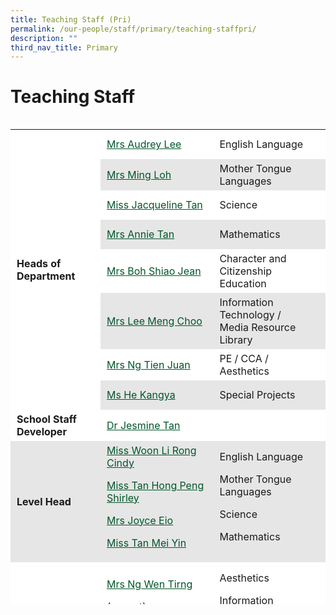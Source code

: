 ```yaml
---
title: Teaching Staff (Pri)
permalink: /our-people/staff/primary/teaching-staffpri/
description: ""
third_nav_title: Primary
---
```

# **Teaching Staff**

<table border="0" cellspacing="0" cellpadding="0" align="left" style="box-sizing: inherit; border-collapse: collapse; border-spacing: 0px; max-width: 100%; width: 694.333px; height: 760px;"><tbody style="box-sizing: inherit;"><tr style="box-sizing: inherit; background: rgb(255, 255, 255); height: 47px;"><td rowspan="8" style="box-sizing: inherit; padding: 5px 10px; width: 177px; height: 376px;"><strong style="box-sizing: inherit; font-weight: 700;">Heads of Department</strong></td><td style="box-sizing: inherit; padding: 5px 10px; width: 288.667px; height: 47px;"><a href="mailto:lim_ya_qi@moe.edu.sg" style="box-sizing: inherit; text-decoration: underline; background-color: transparent; transition: all 0.25s ease-in-out 0s; color: rgb(0, 86, 41);">Mrs Audrey Lee</a></td><td style="box-sizing: inherit; padding: 5px 10px; width: 245.333px; height: 47px;">English Language</td></tr><tr style="box-sizing: inherit; background: rgb(230, 230, 230); height: 47px;"><td style="box-sizing: inherit; padding: 5px 10px; width: 288.667px; height: 47px;"><a href="mailto:ming_loh@moe.edu.sg" style="box-sizing: inherit; text-decoration: underline; background-color: transparent; transition: all 0.25s ease-in-out 0s; color: rgb(0, 86, 41);">Mrs Ming Loh</a></td><td style="box-sizing: inherit; padding: 5px 10px; width: 245.333px; height: 47px;">Mother Tongue Languages</td></tr><tr style="box-sizing: inherit; background: rgb(255, 255, 255); height: 47px;"><td style="box-sizing: inherit; padding: 5px 10px; width: 288.667px; height: 47px;"><a href="mailto:tan_shiow_yuen_jacqueline@moe.edu.sg" style="box-sizing: inherit; text-decoration: underline; background-color: transparent; transition: all 0.25s ease-in-out 0s; color: rgb(0, 86, 41);">Miss Jacqueline Tan</a></td><td style="box-sizing: inherit; padding: 5px 10px; width: 245.333px; height: 47px;">Science</td></tr><tr style="box-sizing: inherit; background: rgb(230, 230, 230); height: 47px;"><td style="box-sizing: inherit; padding: 5px 10px; width: 288.667px; height: 47px;"><a href="mailto:tan_kim_neo_annie@moe.edu.sg" style="box-sizing: inherit; text-decoration: underline; background-color: transparent; transition: all 0.25s ease-in-out 0s; color: rgb(0, 86, 41);">Mrs Annie Tan</a></td><td style="box-sizing: inherit; padding: 5px 10px; width: 245.333px; height: 47px;">Mathematics</td></tr><tr style="box-sizing: inherit; background: rgb(255, 255, 255); height: 47px;"><td style="box-sizing: inherit; padding: 5px 10px; width: 288.667px; height: 47px;"><a href="mailto:lee_shiao_jean@moe.edu.sg" style="box-sizing: inherit; text-decoration: underline; background-color: transparent; transition: all 0.25s ease-in-out 0s; color: rgb(0, 86, 41);">Mrs Boh Shiao Jean</a></td><td style="box-sizing: inherit; padding: 5px 10px; width: 245.333px; height: 47px;">Character and Citizenship Education</td></tr><tr style="box-sizing: inherit; background: rgb(230, 230, 230); height: 47px;"><td style="box-sizing: inherit; padding: 5px 10px; width: 288.667px; height: 47px;"><a href="mailto:lim_meng_choo_a@moe.edu.sg" style="box-sizing: inherit; text-decoration: underline; background-color: transparent; transition: all 0.25s ease-in-out 0s; color: rgb(0, 86, 41);">Mrs Lee Meng Choo</a></td><td style="box-sizing: inherit; padding: 5px 10px; width: 245.333px; height: 47px;">Information Technology /<br style="box-sizing: inherit;">Media Resource Library</td></tr><tr style="box-sizing: inherit; background: rgb(255, 255, 255); height: 47px;"><td style="box-sizing: inherit; padding: 5px 10px; width: 288.667px; height: 47px;"><a href="mailto:lim_tien_juan@moe.edu.sg" style="box-sizing: inherit; text-decoration: underline; background-color: transparent; transition: all 0.25s ease-in-out 0s; color: rgb(0, 86, 41);">Mrs Ng Tien Juan</a></td><td style="box-sizing: inherit; padding: 5px 10px; width: 245.333px; height: 47px;">PE / CCA / Aesthetics</td></tr><tr style="box-sizing: inherit; background: rgb(230, 230, 230); height: 47px;"><td style="box-sizing: inherit; padding: 5px 10px; width: 288.667px; height: 47px;"><a href="mailto:he_kangya@moe.edu.sg" style="box-sizing: inherit; text-decoration: underline; background-color: transparent; transition: all 0.25s ease-in-out 0s; color: rgb(0, 86, 41);">Ms He Kangya</a></td><td style="box-sizing: inherit; padding: 5px 10px; width: 245.333px; height: 47px;">Special Projects</td></tr><tr style="box-sizing: inherit; background: rgb(255, 255, 255); height: 47px;"><td style="box-sizing: inherit; padding: 5px 10px; width: 177px; height: 47px;"><strong style="box-sizing: inherit; font-weight: 700;">School Staff Developer</strong></td><td style="box-sizing: inherit; padding: 5px 10px; width: 288.667px; height: 47px;"><a href="mailto:jesmine_tan@moe.edu.sg" style="box-sizing: inherit; text-decoration: underline; background-color: transparent; transition: all 0.25s ease-in-out 0s; color: rgb(0, 86, 41);">Dr Jesmine Tan</a></td><td style="box-sizing: inherit; padding: 5px 10px; width: 245.333px; height: 47px;"></td></tr><tr style="box-sizing: inherit; background: rgb(230, 230, 230); height: 47px;"><td style="box-sizing: inherit; padding: 5px 10px; width: 177px; height: 47px;"><strong style="box-sizing: inherit; font-weight: 700;">Level Head</strong></td><td style="box-sizing: inherit; padding: 5px 10px; width: 288.667px; height: 47px;"><a href="mailto:woon_li_rong_cindy@moe.edu.sg" style="box-sizing: inherit; text-decoration: underline; background-color: transparent; transition: all 0.25s ease-in-out 0s; color: rgb(0, 86, 41);">Miss Woon Li Rong Cindy</a><p style="box-sizing: inherit; font-size: 1em;"></p><p style="box-sizing: inherit; font-size: 1em;"><a href="mailto:tan_hong_peng_shirley@moe.edu.sg" style="box-sizing: inherit; text-decoration: underline; background-color: transparent; transition: all 0.25s ease-in-out 0s; color: rgb(0, 86, 41);">Miss Tan Hong Peng Shirley</a></p><p style="box-sizing: inherit; font-size: 1em;"><a href="mailto:zhuang_huining_joyce@moe.edu.sg" style="box-sizing: inherit; text-decoration: underline; background-color: transparent; transition: all 0.25s ease-in-out 0s; color: rgb(0, 86, 41);">Mrs Joyce Eio</a></p><p style="box-sizing: inherit; font-size: 1em;"><a href="https://scgs.moe.edu.sg/our-people/staff/primary/teaching-staffpri/tan_mei_yin_a@moe.edu.sg" style="box-sizing: inherit; text-decoration: underline; background-color: transparent; transition: all 0.25s ease-in-out 0s; color: rgb(0, 86, 41);">Miss Tan Mei Yin</a></p></td><td style="box-sizing: inherit; padding: 5px 10px; width: 245.333px; height: 47px;">English Language<p style="box-sizing: inherit; font-size: 1em;"></p><p style="box-sizing: inherit; font-size: 1em;">Mother Tongue Languages</p><p style="box-sizing: inherit; font-size: 1em;">Science</p><p style="box-sizing: inherit; font-size: 1em;">Mathematics</p></td></tr><tr style="box-sizing: inherit; background: rgb(255, 255, 255); height: 195px;"><td style="box-sizing: inherit; padding: 5px 10px; width: 177px; height: 195px;"><strong style="box-sizing: inherit; font-weight: 700;">Subject Head</strong></td><td style="box-sizing: inherit; padding: 5px 10px; width: 288.667px; height: 195px;"><a href="mailto:yang_wen_tirng@moe.edu.sg" style="box-sizing: inherit; text-decoration: underline; background-color: transparent; transition: all 0.25s ease-in-out 0s; color: rgb(0, 86, 41);">Mrs Ng Wen Tirng</a><p style="box-sizing: inherit; font-size: 1em;"></p><p style="box-sizing: inherit; font-size: 1em;">(vacant)</p><p style="box-sizing: inherit; font-size: 1em;"><a href="mailto:prema_prabhakaran@moe.edu.sg" style="box-sizing: inherit; text-decoration: underline; background-color: transparent; transition: all 0.25s ease-in-out 0s; color: rgb(0, 86, 41);">Mdm Prema Suresh</a></p><p style="box-sizing: inherit; font-size: 1em;"><a href="mailto:wong_see_wan@moe.edu.sg" style="box-sizing: inherit; text-decoration: underline; background-color: transparent; transition: all 0.25s ease-in-out 0s; color: rgb(0, 86, 41);">Miss Wong See Wan</a></p></td><td style="box-sizing: inherit; padding: 5px 10px; width: 245.333px; height: 195px;">Aesthetics<p style="box-sizing: inherit; font-size: 1em;"></p><p style="box-sizing: inherit; font-size: 1em;">Information Technology</p><p style="box-sizing: inherit; font-size: 1em;">Discipline</p><p style="box-sizing: inherit; font-size: 1em;">Special Projects</p></td></tr><tr style="box-sizing: inherit; background: rgb(230, 230, 230); height: 95px;"><td style="box-sizing: inherit; padding: 5px 10px; width: 177px; height: 95px;"><strong style="box-sizing: inherit; font-weight: 700;">Year Head</strong></td><td style="box-sizing: inherit; padding: 5px 10px; width: 288.667px; height: 95px;"><a href="mailto:goh_ai_ling@moe.edu.sg" style="box-sizing: inherit; text-decoration: underline; background-color: transparent; transition: all 0.25s ease-in-out 0s; color: rgb(0, 86, 41);">Miss Goh Ai Ling</a><p style="box-sizing: inherit; font-size: 1em;"></p><p style="box-sizing: inherit; font-size: 1em;"><a href="mailto:shuhaila_sidik@moe.edu.sg" style="box-sizing: inherit; text-decoration: underline; background-color: transparent; transition: all 0.25s ease-in-out 0s; color: rgb(0, 86, 41);">Mdm Shuhaila Sidik</a></p><p style="box-sizing: inherit; font-size: 1em;"><a href="mailto:norrizaliani_jahari@moe.edu.sg" style="box-sizing: inherit; text-decoration: underline; background-color: transparent; transition: all 0.25s ease-in-out 0s; color: rgb(0, 86, 41);">Mdm Norrizaliani Jahari</a></p></td><td style="box-sizing: inherit; padding: 5px 10px; width: 245.333px; height: 95px;">Upper&nbsp;Primary<p style="box-sizing: inherit; font-size: 1em;"></p><p style="box-sizing: inherit; font-size: 1em;">Mid Primary</p><p style="box-sizing: inherit; font-size: 1em;">Lower Primary</p></td></tr></tbody></table>